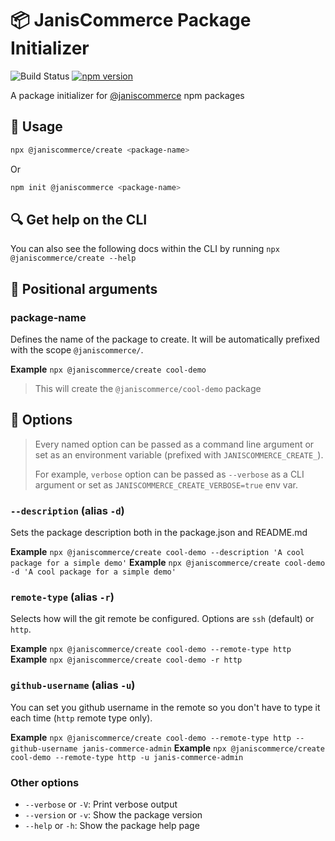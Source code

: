 # :package: JanisCommerce Package Initializer

![Build Status](https://github.com/janis-commerce/create/workflows/Build%20Status/badge.svg)
[![npm version](https://badge.fury.io/js/%40janiscommerce%2Fapi.svg)](https://www.npmjs.com/package/@janiscommerce/create)
<!-- [![Coverage Status](https://coveralls.io/repos/github/janis-commerce/create/badge.svg?branch=master)](https://coveralls.io/github/janis-commerce/create?branch=master) -->

A package initializer for [@janiscommerce](https://www.npmjs.com/~janiscommerce) npm packages

## :hammer: Usage

```bash
npx @janiscommerce/create <package-name>
```

Or

```bash
npm init @janiscommerce <package-name>
```

## :mag: Get help on the CLI

You can also see the following docs within the CLI by running `npx @janiscommerce/create --help`

## :round_pushpin: Positional arguments

### package-name

Defines the name of the package to create. It will be automatically prefixed with the scope `@janiscommerce/`.

**Example** `npx @janiscommerce/create cool-demo`

> This will create the `@janiscommerce/cool-demo` package

## :wrench: Options

> Every named option can be passed as a command line argument or set as an environment variable (prefixed with `JANISCOMMERCE_CREATE_`).
>
> For example, `verbose` option can be passed as `--verbose` as a CLI argument or set as `JANISCOMMERCE_CREATE_VERBOSE=true` env var.

### `--description` (alias `-d`)

Sets the package description both in the package.json and README.md

**Example** `npx @janiscommerce/create cool-demo --description 'A cool package for a simple demo'`
**Example** `npx @janiscommerce/create cool-demo -d 'A cool package for a simple demo'`

### `remote-type` (alias `-r`)

Selects how will the git remote be configured. Options are `ssh` (default) or `http`.

**Example** `npx @janiscommerce/create cool-demo --remote-type http`
**Example** `npx @janiscommerce/create cool-demo -r http`

### `github-username` (alias `-u`)

You can set you github username in the remote so you don't have to type it each time (`http` remote type only).

**Example** `npx @janiscommerce/create cool-demo --remote-type http --github-username janis-commerce-admin`
**Example** `npx @janiscommerce/create cool-demo --remote-type http -u janis-commerce-admin`

### Other options

- `--verbose` or `-V`: Print verbose output
- `--version` or `-v`: Show the package version
- `--help` or `-h`: Show the package help page
